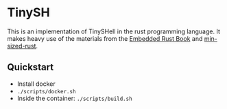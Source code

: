 # TinySH

This is an implementation of TinySHell in the rust programming language.
It makes heavy use of the materials from the [Embedded Rust Book](https://docs.rust-embedded.org/book/)
and [min-sized-rust](https://github.com/johnthagen/min-sized-rust).

## Quickstart

- Install docker
- `./scripts/docker.sh`
- Inside the container: `./scripts/build.sh`

